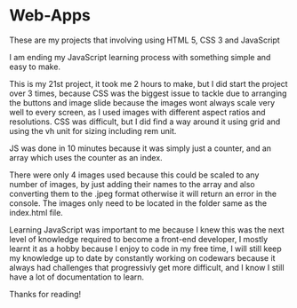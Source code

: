 # Web-Apps
These are my projects that involving using HTML 5, CSS 3 and JavaScript

I am ending my JavaScript learning process with something simple and easy to make.

This is my 21st project, it took me 2 hours to make, but I did start the project over 3 times, because CSS was the biggest issue to tackle due to arranging the buttons and image slide because the images wont always scale very well to every screen, as I used images with different aspect ratios and resolutions. CSS was difficult, but I did find a way around it using grid and using the vh unit for sizing including rem unit.

JS was done in 10 minutes because it was simply just a counter, and an array which uses the counter as an index.

There were only 4 images used because this could be scaled to any number of images, by just adding their names to the array and also converting them to the  .jpeg format otherwise it will return an error in the console. The images only need to be located in the folder same as the index.html file.

Learning  JavaScript was important to me because I knew this was the next level of knowledge required to become a front-end developer, I mostly learnt it as a hobby because I enjoy to code in my free time, I will still keep my knowledge up to date by constantly working on codewars because it always had challenges that progressivly get more difficult, and I know I still have a lot of documentation to learn.

Thanks for reading!
